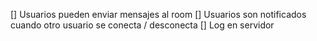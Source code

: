 [] Usuarios pueden enviar mensajes al room
[] Usuarios son notificados cuando otro usuario se conecta / desconecta
[] Log en servidor